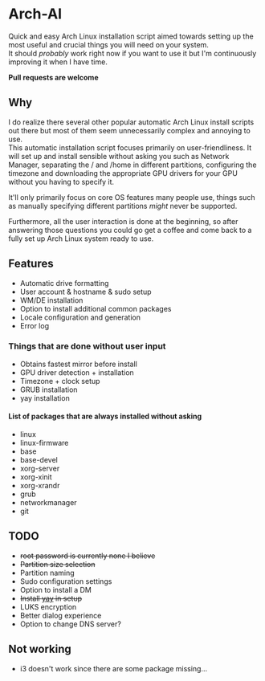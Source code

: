 # Arch-AI

Quick and easy Arch Linux installation script aimed towards setting up the most useful and crucial things you will need on your system.  
It should _probably_ work right now if you want to use it but I'm continuously improving it when I have time.

**Pull requests are welcome**

## Why

I do realize there several other popular automatic Arch Linux install scripts out there but most of them seem unnecessarily complex and annoying to use.  
This automatic installation script focuses primarily on user-friendliness. It will set up and install sensible without asking you such as Network Manager, separating the / and /home in different partitions, configuring the timezone and downloading the appropriate GPU drivers for your GPU without you having to specify it.

It'll only primarily focus on core OS features many people use, things such as manually specifying different partitions _might_ never be supported.

Furthermore, all the user interaction is done at the beginning, so after answering those questions you could go get a coffee and come back to a fully set up Arch Linux system ready to use.

## Features

- Automatic drive formatting
- User account & hostname & sudo setup
- WM/DE installation
- Option to install additional common packages
- Locale configuration and generation
- Error log

### Things that are done without user input

- Obtains fastest mirror before install
- GPU driver detection + installation
- Timezone + clock setup
- GRUB installation
- yay installation

#### List of packages that are always installed without asking

- linux
- linux-firmware
- base
- base-devel
- xorg-server
- xorg-xinit
- xorg-xrandr
- grub
- networkmanager
- git

## TODO

- ~~root password is currently none I believe~~
- ~~Partition size selection~~
- Partition naming
- Sudo configuration settings
- Option to install a DM
- ~~Install [yay](https://github.com/Jguer/yay) in setup~~
- LUKS encryption
- Better dialog experience
- Option to change DNS server?

## Not working

- i3 doesn't work since there are some package missing...
